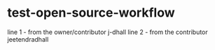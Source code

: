 # test-open-source-workflow
line 1 - from the owner/contributor j-dhall
line 2 - from the contributor jeetendradhall
